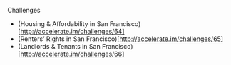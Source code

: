 Challenges
 + (Housing & Affordability in San Francisco)[http://accelerate.im/challenges/64]
 + (Renters’ Rights in San Francisco)[http://accelerate.im/challenges/65]
 + (Landlords & Tenants in San Francisco)[http://accelerate.im/challenges/66]

